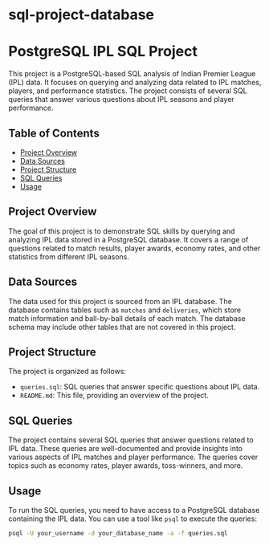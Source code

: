 # sql-project-database

# PostgreSQL IPL SQL Project

This project is a PostgreSQL-based SQL analysis of Indian Premier League (IPL) data. It focuses on querying and analyzing data related to IPL matches, players, and performance statistics. The project consists of several SQL queries that answer various questions about IPL seasons and player performance.

## Table of Contents

- [Project Overview](#project-overview)
- [Data Sources](#data-sources)
- [Project Structure](#project-structure)
- [SQL Queries](#sql-queries)
- [Usage](#usage)

## Project Overview

The goal of this project is to demonstrate SQL skills by querying and analyzing IPL data stored in a PostgreSQL database. It covers a range of questions related to match results, player awards, economy rates, and other statistics from different IPL seasons.

## Data Sources

The data used for this project is sourced from an IPL database. The database contains tables such as `matches` and `deliveries`, which store match information and ball-by-ball details of each match. The database schema may include other tables that are not covered in this project.

## Project Structure

The project is organized as follows:

- `queries.sql`: SQL queries that answer specific questions about IPL data.
- `README.md`: This file, providing an overview of the project.

## SQL Queries

The project contains several SQL queries that answer questions related to IPL data. These queries are well-documented and provide insights into various aspects of IPL matches and player performance. The queries cover topics such as economy rates, player awards, toss-winners, and more.

## Usage

To run the SQL queries, you need to have access to a PostgreSQL database containing the IPL data. You can use a tool like `psql` to execute the queries:

```bash
psql -U your_username -d your_database_name -a -f queries.sql


